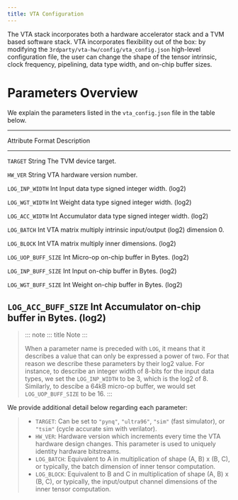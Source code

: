 ```yaml
---
title: VTA Configuration
---
```


The VTA stack incorporates both a hardware accelerator stack and a TVM
based software stack. VTA incorporates flexibility out of the box: by
modifying the `3rdparty/vta-hw/config/vta_config.json` high-level
configuration file, the user can change the shape of the tensor
intrinsic, clock frequency, pipelining, data type width, and on-chip
buffer sizes.

# Parameters Overview

We explain the parameters listed in the `vta_config.json` file in the
table below.

  ---------------------------------------------------------------------------
  Attribute             Format    Description
  --------------------- --------- -------------------------------------------
  `TARGET`              String    The TVM device target.

  `HW_VER`              String    VTA hardware version number.

  `LOG_INP_WIDTH`       Int       Input data type signed integer width.
                        (log2)    

  `LOG_WGT_WIDTH`       Int       Weight data type signed integer width.
                        (log2)    

  `LOG_ACC_WIDTH`       Int       Accumulator data type signed integer width.
                        (log2)    

  `LOG_BATCH`           Int       VTA matrix multiply intrinsic input/output
                        (log2)    dimension 0.

  `LOG_BLOCK`           Int       VTA matrix multiply inner dimensions.
                        (log2)    

  `LOG_UOP_BUFF_SIZE`   Int       Micro-op on-chip buffer in Bytes.
                        (log2)    

  `LOG_INP_BUFF_SIZE`   Int       Input on-chip buffer in Bytes.
                        (log2)    

  `LOG_WGT_BUFF_SIZE`   Int       Weight on-chip buffer in Bytes.
                        (log2)    

  `LOG_ACC_BUFF_SIZE`   Int       Accumulator on-chip buffer in Bytes.
                        (log2)    
  ---------------------------------------------------------------------------

> ::: note
> ::: title
> Note
> :::
>
> When a parameter name is preceded with `LOG`, it means that it
> describes a value that can only be expressed a power of two. For that
> reason we describe these parameters by their log2 value. For instance,
> to describe an integer width of 8-bits for the input data types, we
> set the `LOG_INP_WIDTH` to be 3, which is the log2 of 8. Similarly, to
> descibe a 64kB micro-op buffer, we would set `LOG_UOP_BUFF_SIZE` to be
> 16.
> :::

We provide additional detail below regarding each parameter:

> -   `TARGET`: Can be set to `"pynq"`, `"ultra96"`, `"sim"` (fast
>     simulator), or `"tsim"` (cycle accurate sim with verilator).
> -   `HW_VER`: Hardware version which increments every time the VTA
>     hardware design changes. This parameter is used to uniquely
>     identity hardware bitstreams.
> -   `LOG_BATCH`: Equivalent to A in multiplication of shape (A, B) x
>     (B, C), or typically, the batch dimension of inner tensor
>     computation.
> -   `LOG_BLOCK`: Equivalent to B and C in multiplication of shape
>     (A, B) x (B, C), or typically, the input/output channel dimensions
>     of the inner tensor computation.
